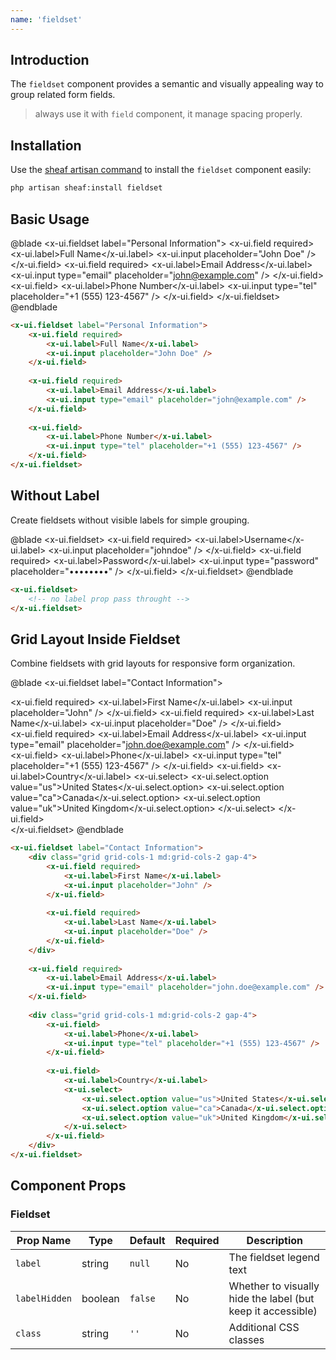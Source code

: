 ```yaml
---
name: 'fieldset'
---
```


## Introduction

The `fieldset` component provides a semantic and visually appealing way to group related form fields.

> always use it with `field` component, it manage spacing properly.

## Installation

Use the [sheaf artisan command](/docs/guides/cli-installation#content-component-management) to install the `fieldset` component easily:

```bash
php artisan sheaf:install fieldset
```

## Basic Usage

@blade
<x-demo>
    <x-ui.fieldset label="Personal Information">
        <x-ui.field required>
            <x-ui.label>Full Name</x-ui.label>
            <x-ui.input placeholder="John Doe" />
        </x-ui.field>
        <x-ui.field required>
            <x-ui.label>Email Address</x-ui.label>
            <x-ui.input type="email" placeholder="john@example.com" />
        </x-ui.field>
        <x-ui.field>
            <x-ui.label>Phone Number</x-ui.label>
            <x-ui.input type="tel" placeholder="+1 (555) 123-4567" />
        </x-ui.field>
    </x-ui.fieldset>
</x-demo>
@endblade

```html
<x-ui.fieldset label="Personal Information">
    <x-ui.field required>
        <x-ui.label>Full Name</x-ui.label>
        <x-ui.input placeholder="John Doe" />
    </x-ui.field>
    
    <x-ui.field required>
        <x-ui.label>Email Address</x-ui.label>
        <x-ui.input type="email" placeholder="john@example.com" />
    </x-ui.field>
    
    <x-ui.field>
        <x-ui.label>Phone Number</x-ui.label>
        <x-ui.input type="tel" placeholder="+1 (555) 123-4567" />
    </x-ui.field>
</x-ui.fieldset>
```

## Without Label

Create fieldsets without visible labels for simple grouping.

@blade
<x-demo>
    <x-ui.fieldset>
        <x-ui.field required>
            <x-ui.label>Username</x-ui.label>
            <x-ui.input placeholder="johndoe" />
        </x-ui.field>
        <!--  -->
        <x-ui.field required>
            <x-ui.label>Password</x-ui.label>
            <x-ui.input type="password" placeholder="••••••••" />
        </x-ui.field>
    </x-ui.fieldset>
</x-demo>
@endblade

```html
<x-ui.fieldset>
    <!-- no label prop pass throught -->
</x-ui.fieldset>
```

## Grid Layout Inside Fieldset

Combine fieldsets with grid layouts for responsive form organization.

@blade
<x-demo>
    <x-ui.fieldset label="Contact Information">
        <div class="grid grid-cols-1 md:grid-cols-2 gap-4">
            <x-ui.field required>
                <x-ui.label>First Name</x-ui.label>
                <x-ui.input placeholder="John" />
            </x-ui.field>
            <!--  -->
            <x-ui.field required>
                <x-ui.label>Last Name</x-ui.label>
                <x-ui.input placeholder="Doe" />
            </x-ui.field>
        </div>
        <!--  -->
        <x-ui.field required>
            <x-ui.label>Email Address</x-ui.label>
            <x-ui.input type="email" placeholder="john.doe@example.com" />
        </x-ui.field>
        <!--  -->
        <div class="grid grid-cols-1 md:grid-cols-2 gap-4">
            <x-ui.field>
                <x-ui.label>Phone</x-ui.label>
                <x-ui.input type="tel" placeholder="+1 (555) 123-4567" />
            </x-ui.field>
            <!--  -->
            <x-ui.field>
                <x-ui.label>Country</x-ui.label>
                <x-ui.select>
                    <x-ui.select.option value="us">United States</x-ui.select.option>
                    <x-ui.select.option value="ca">Canada</x-ui.select.option>
                    <x-ui.select.option value="uk">United Kingdom</x-ui.select.option>
                </x-ui.select>
            </x-ui.field>
        </div>
    </x-ui.fieldset>
</x-demo>
@endblade

```html
<x-ui.fieldset label="Contact Information">
    <div class="grid grid-cols-1 md:grid-cols-2 gap-4">
        <x-ui.field required>
            <x-ui.label>First Name</x-ui.label>
            <x-ui.input placeholder="John" />
        </x-ui.field>
        
        <x-ui.field required>
            <x-ui.label>Last Name</x-ui.label>
            <x-ui.input placeholder="Doe" />
        </x-ui.field>
    </div>
    
    <x-ui.field required>
        <x-ui.label>Email Address</x-ui.label>
        <x-ui.input type="email" placeholder="john.doe@example.com" />
    </x-ui.field>
    
    <div class="grid grid-cols-1 md:grid-cols-2 gap-4">
        <x-ui.field>
            <x-ui.label>Phone</x-ui.label>
            <x-ui.input type="tel" placeholder="+1 (555) 123-4567" />
        </x-ui.field>
        
        <x-ui.field>
            <x-ui.label>Country</x-ui.label>
            <x-ui.select>
                <x-ui.select.option value="us">United States</x-ui.select.option>
                <x-ui.select.option value="ca">Canada</x-ui.select.option>
                <x-ui.select.option value="uk">United Kingdom</x-ui.select.option>
            </x-ui.select>
        </x-ui.field>
    </div>
</x-ui.fieldset>
```

## Component Props

### Fieldset

| Prop Name | Type | Default | Required | Description |
|-----------|------|---------|----------|-------------|
| `label` | string | `null` | No | The fieldset legend text |
| `labelHidden` | boolean | `false` | No | Whether to visually hide the label (but keep it accessible) |
| `class` | string | `''` | No | Additional CSS classes |

